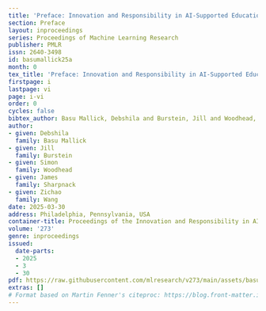 ```yaml
---
title: 'Preface: Innovation and Responsibility in AI-Supported Education'
section: Preface
layout: inproceedings
series: Proceedings of Machine Learning Research
publisher: PMLR
issn: 2640-3498
id: basumallick25a
month: 0
tex_title: 'Preface: Innovation and Responsibility in AI-Supported Education'
firstpage: i
lastpage: vi
page: i-vi
order: 0
cycles: false
bibtex_author: Basu Mallick, Debshila and Burstein, Jill and Woodhead, Simon and Sharpnack, James and Wang, Zichao
author:
- given: Debshila
  family: Basu Mallick
- given: Jill
  family: Burstein
- given: Simon
  family: Woodhead
- given: James
  family: Sharpnack
- given: Zichao
  family: Wang
date: 2025-03-30
address: Philadelphia, Pennsylvania, USA
container-title: Proceedings of the Innovation and Responsibility in AI-Supported Education Workshop
volume: '273'
genre: inproceedings
issued:
  date-parts:
  - 2025
  - 3
  - 30
pdf: https://raw.githubusercontent.com/mlresearch/v273/main/assets/basumallick2025/basumallick2025.pdf
extras: []
# Format based on Martin Fenner's citeproc: https://blog.front-matter.io/posts/citeproc-yaml-for-bibliographies/
---
```

